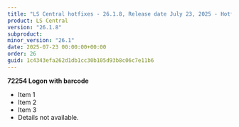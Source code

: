 ```yaml
---
title: "LS Central hotfixes - 26.1.8, Release date July 23, 2025 - Hotfixes"
product: LS Central
version: "26.1.8"
subproduct: 
minor_version: "26.1"
date: 2025-07-23 00:00:00+00:00
order: 26
guid: 1c4343efa262d1db1cc30b105d93b8c06c7e11b6
---
```


**72254 Logon with barcode**- Item 1- Item 2- Item 3- Details not available.
